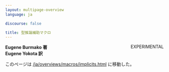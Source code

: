 ```yaml
---
layout: multipage-overview
language: ja

discourse: false

title: 型推論補助マクロ
---
```

<span class="label important" style="float: right;">EXPERIMENTAL</span>

**Eugene Burmako 著**<br>
**Eugene Yokota 訳**

このページは [/ja/overviews/macros/implicits.html](/ja/overviews/macros/implicits.html) に移動した。
